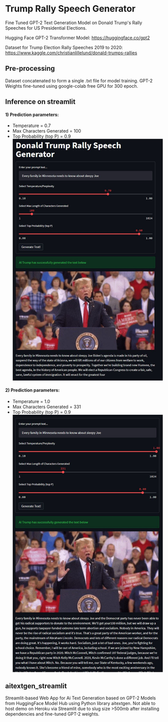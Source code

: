 
# Trump Rally Speech Generator

Fine Tuned GPT-2 Text Generation Model on Donald Trump's Rally Speeches for US Presidential Elections.

Hugging Face GPT-2 Transformer Model: https://huggingface.co/gpt2

Dataset for Trump Election Rally Speeches 2019 to 2020: https://www.kaggle.com/christianlillelund/donald-trumps-rallies

## Pre-processing
Dataset concatenated to form a single .txt file for model training.
GPT-2 Weights fine-tuned using google-colab free GPU for 300 epoch.

## Inference on streamlit

#### 1) Prediction parameters: 
- Temperature = 0.7
- Max Characters Generated = 100
- Top Probability (top P) = 0.9
![Inference 1](https://github.com/ngzhili/Trump_Rally_Speech_Generator_GPT2/blob/main/inference.JPG)

#### 2) Prediction parameters: 
- Temperature = 1.0
- Max Characters Generated = 331
- Top Probability (top P) = 0.9
![Inference 2](https://github.com/ngzhili/Trump_Rally_Speech_Generator_GPT2/blob/main/inference2.JPG)

## aitextgen_streamlit
Streamlit-based Web App for Ai Text Generation based on GPT-2 Models from HuggingFace Model Hub using Python library aitextgen.
Not able to host demo on Heroku via Streamlit due to slug size >500mb after installing dependencies and fine-tuned GPT-2 weights.


